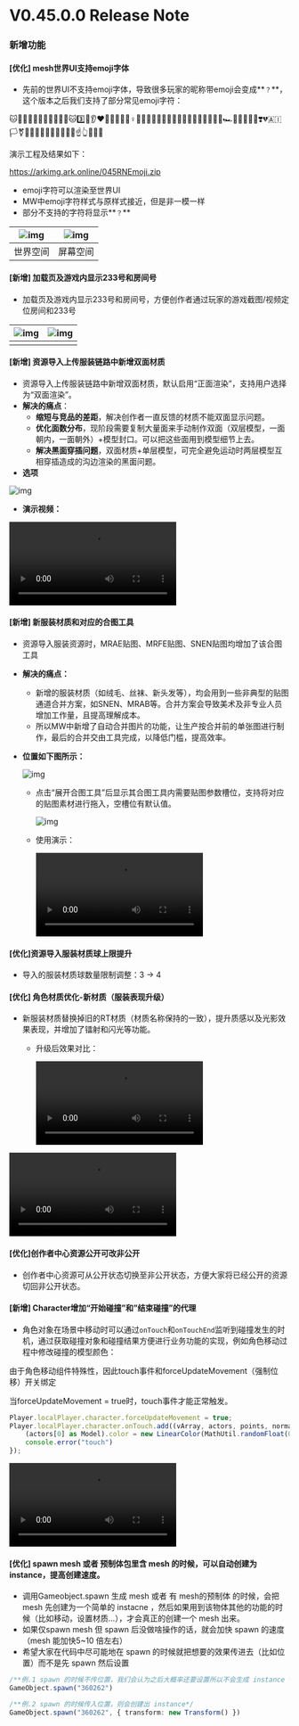 # V0.45.0.0 Release Note

### 新增功能

#### [优化] mesh世界UI支持emoji字体

- 先前的世界UI不支持emoji字体，导致很多玩家的昵称带emoji会变成**`？`**，这个版本之后我们支持了部分常见emoji字符：

🐱🐒🐼🙉🐼🐒🐼🙊🦊🐣🐼🐱3️⃣🍺👂❤️🥺👍🏻🤷🏼♀️🙂😌🙃😗😘😀😛😃😃🥲😉😉🚓🛵🚓🛵🚓🏎️💟💘💜💖🩷❣️💔🇦🇮🏳️⚧️🥭🥑🍉🍎🍆🥑🍉🍏🥒🥬☝️👆📌📍📝

演示工程及结果如下：

https://arkimg.ark.online/045RNEmoji.zip

- emoji字符可以渲染至世界UI
- MW中emoji字符样式与原样式接近，但是非一模一样
- 部分不支持的字符将显示**`？`**

| ![img](https://arkimg.ark.online/1749363595104-7.webp) | ![img](https://arkimg.ark.online/1749363595101-1.webp) |
| ------------------------------------------------------ | ------------------------------------------------------ |
| 世界空间                                               | 屏幕空间                                               |

#### [新增] 加载页及游戏内显示233号和房间号

- 加载页及游戏内显示233号和房间号，方便创作者通过玩家的游戏截图/视频定位房间和233号

| ![img](https://arkimg.ark.online/1749363595101-2.webp) | ![img](https://arkimg.ark.online/1749363595101-3.webp) |
| ------------------------------------------------------ | ------------------------------------------------------ |
|                                                        |                                                        |

#### [新增] 资源导入上传服装链路中新增双面材质

- 资源导入上传服装链路中新增双面材质，默认启用“正面渲染”，支持用户选择为“双面渲染”。
- **解决的痛点**：
  - **缩短与竞品的差距**，解决创作者一直反馈的材质不能双面显示问题。
  - **优化面数分布**，现阶段需要复制大量面来手动制作双面（双层模型，一面朝内，一面朝外）+模型封口。可以把这些面用到模型细节上去。
  - **解决黑面穿插问题**，双面材质+单层模型，可完全避免运动时两层模型互相穿插造成的沟边渲染的黑面问题。
- **选项**

![img](https://arkimg.ark.online/1749363595101-4.webp)

- **演示视频：**

<video controls src="https://arkimg.ark.online/045rn01.mp4"></video>

#### [新增] 新服装材质和对应的合图工具

- 资源导入服装资源时，MRAE贴图、MRFE贴图、SNEN贴图均增加了该合图工具

- **解决的痛点：**

  - 新增的服装材质（如绒毛、丝袜、新头发等），均会用到一些非典型的贴图通道合并方案，如SNEN、MRAB等。合并方案会导致美术及非专业人员增加工作量，且提高理解成本。
  - 所以MW中新增了自动合并图片的功能，让生产按合并前的单张图进行制作，最后的合并交由工具完成，以降低门槛，提高效率。

- **位置如下图所示：**

  ![img](https://arkimg.ark.online/1749363595101-5.webp)

  - 点击“展开合图工具”后显示其合图工具内需要贴图参数槽位，支持将对应的贴图素材进行拖入，空槽位有默认值。

    ![img](https://arkimg.ark.online/1749363595101-6.webp)

  - 使用演示：

    <video controls src="https://arkimg.ark.online/045rn02.mp4"></video>

    

#### [优化]资源导入服装材质球上限提升

- 导入的服装材质球数量限制调整：3 → 4

#### [优化] 角色材质优化-新材质（服装表现升级）

- 新服装材质替换掉旧的RT材质（材质名称保持的一致），提升质感以及光影效果表现，并增加了镭射和闪光等功能。

  - 升级后效果对比：

    <video controls src="https://arkimg.ark.online/045rn03.mp4"></video>

<video controls src="https://arkimg.ark.online/045rn04.mp4"></video>

#### [优化]创作者中心资源公开可改非公开

- 创作者中心资源可从公开状态切换至非公开状态，方便大家将已经公开的资源切回非公开状态。

#### [新增] Character增加“开始碰撞”和”结束碰撞”的代理

- 角色对象在场景中移动时可以通过`onTouch`和`onTouchEnd`监听到碰撞发生的时机，通过获取碰撞对象和碰撞结果方便进行业务功能的实现，例如角色移动过程中修改碰撞的模型颜色：

由于角色移动组件特殊性，因此touch事件和forceUpdateMovement（强制位移）开关绑定

当forceUpdateMovement = true时，touch事件才能正常触发。

```javascript
Player.localPlayer.character.forceUpdateMovement = true;
Player.localPlayer.character.onTouch.add((vArray, actors, points, normals) => {
    (actors[0] as Model).color = new LinearColor(MathUtil.randomFloat(0,1), MathUtil.randomFloat(0,1), MathUtil.randomFloat(0,1));
    console.error("touch")
});
```

<video controls src="https://arkimg.ark.online/045rn05.mp4"></video>

#### [优化] spawn mesh 或者 预制体包里含 mesh 的时候，可以自动创建为 instance，提高创建速度。

- 调用Gameobject.spawn 生成 mesh 或者 有 mesh的预制体 的时候，会把 mesh 先创建为一个简单的 instacne ，然后如果用到该物体其他的功能的时候（比如移动，设置材质...），才会真正的创建一个 mesh 出来。
- 如果仅spawn mesh 但 spawn 后没做啥操作的话，就会加快 spawn 的速度（mesh 能加快5~10 倍左右）
- 希望大家在代码中尽可能地在 spawn 的时候就把想要的效果传进去（比如位置）而不是先 spawn 然后设置

```TypeScript
/**例.1 spawn 的时候不传位置，我们会认为之后大概率还要设置所以不会生成 instance */
GameObject.spawn("360262")

/**例.2 spawn 的时候传入位置，则会创建出 instance*/
GameObject.spawn("360262", { transform: new Transform() })
```
